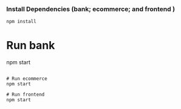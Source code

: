 

### Install Dependencies (bank; ecommerce; and frontend )

```
npm install
```

# Run bank
npm start
```

# Run ecommerce
npm start

# Run frontend 
npm start
